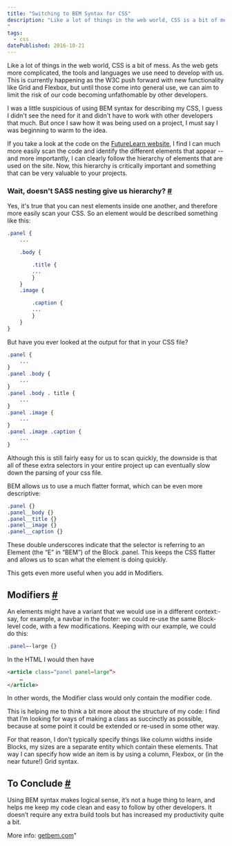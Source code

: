 ```yaml
---
title: "Switching to BEM Syntax for CSS"
description: "Like a lot of things in the web world, CSS is a bit of mess. As the web gets more complicated, the tools and languages we use need to develop with us. This is currently happening as the W3C push forward with new functionality like Grid and Flexbox, but until those come into general use, we can aim to limit the risk of our code becoming unfathomable by other developers.
"
tags: 
  - css
datePublished: 2016-10-21
---
```


Like a lot of things in the web world, CSS is a bit of mess. As the web gets more complicated, the tools and languages we use need to develop with us. This is currently happening as the W3C push forward with new functionality like Grid and Flexbox, but until those come into general use, we can aim to limit the risk of our code becoming unfathomable by other developers.

I was a little suspicious of using BEM syntax for describing my CSS, I guess I didn't see the need for it and didn't have to work with other developers that much. But once I saw how it was being used on a project, I must say I was beginning to warm to the idea.

If you take a look at the code on the [FutureLearn website](https://futurelearn.com/), I find I can much more easily scan the code and identify the different elements that appear -- and more importantly, I can clearly follow the hierarchy of elements that are used on the site. Now, this hierarchy is critically important and something that can be very valuable to your projects.

### Wait, doesn't SASS nesting give us hierarchy? [#](https://deliciousreverie.co.uk/posts/switching-to-bem-syntax-for-css/#wait-doesn't-sass-nesting-give-us-hierarchy)

Yes, it's true that you can nest elements inside one another, and therefore more easily scan your CSS. So an element would be described something like this:

```css
.panel {
    ...

    .body {

        .title {
        ...
        }
    }
    .image {

        .caption {
        ...
        }
    }
}
```

But have you ever looked at the output for that in your CSS file?

```css
.panel {
    ...
}
.panel .body {
    ...
}
.panel .body . title {
    ...
}
.panel .image {
    ...
}
.panel .image .caption {
    ...
}
```

Although this is still fairly easy for us to scan quickly, the downside is that all of these extra selectors in your entire project up can eventually slow down the parsing of your css file.

BEM allows us to use a much flatter format, which can be even more descriptive:

```css
.panel {}
.panel__body {}
.panel__title {}
.panel__image {}
.panel__caption {}
```

These double underscores indicate that the selector is referring to an Element (the “E” in “BEM”) of the Block .panel. This keeps the CSS flatter and allows us to scan what the element is doing quickly.

This gets even more useful when you add in Modifiers.

## Modifiers [#](https://deliciousreverie.co.uk/posts/switching-to-bem-syntax-for-css/#modifiers)

An elements might have a variant that we would use in a different context:- say, for example, a navbar in the footer: we could re-use the same Block-level code, with a few modifications. Keeping with our example, we could do this:

```css
.panel—-large {}
```

In the HTML I would then have

```html
<article class=“panel panel—large”>
	…
</article>
```

In other words, the Modifier class would only contain the modifier code.

This is helping me to think a bit more about the structure of my code: I find that I’m looking for ways of making a class as succinctly as possible, because at some point it could be extended or re-used in some other way.

For that reason, I don’t typically specify things like column widths inside Blocks, my sizes are a separate entity which contain these elements. That way I can specify how wide an item is by using a column, Flexbox, or (in the near future!) Grid syntax.

## To Conclude [#](https://deliciousreverie.co.uk/posts/switching-to-bem-syntax-for-css/#to-conclude)

Using BEM syntax makes logical sense, it’s not a huge thing to learn, and helps me keep my code clean and easy to follow by other developers. It doesn’t require any extra build tools but has increased my productivity quite a bit.

More info: [getbem.com](https://getbem.com/introduction/)"